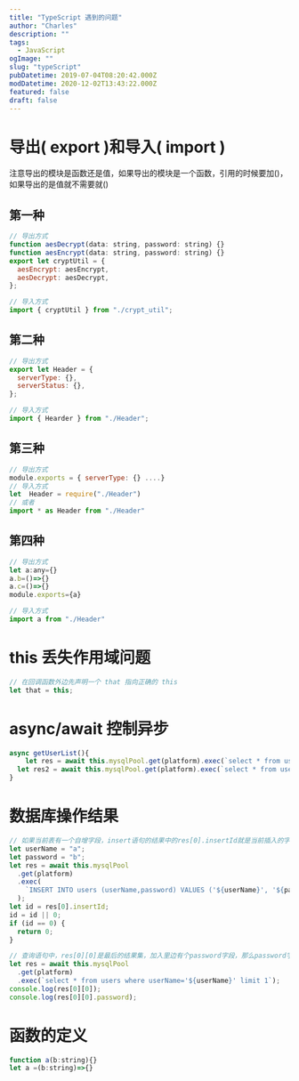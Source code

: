 ```yaml
---
title: "TypeScript 遇到的问题"
author: "Charles"
description: ""
tags:
  - JavaScript
ogImage: ""
slug: "typeScript"
pubDatetime: 2019-07-04T08:20:42.000Z
modDatetime: 2020-12-02T13:43:22.000Z
featured: false
draft: false
---
```


# 导出( export )和导入( import )

注意导出的模块是函数还是值，如果导出的模块是一个函数，引用的时候要加()，如果导出的是值就不需要就()

## 第一种

```javascript
// 导出方式
function aesDecrypt(data: string, password: string) {}
function aesEncrypt(data: string, password: string) {}
export let cryptUtil = {
  aesEncrypt: aesEncrypt,
  aesDecrypt: aesDecrypt,
};

// 导入方式
import { cryptUtil } from "./crypt_util";
```

## 第二种

```javascript
// 导出方式
export let Header = {
  serverType: {},
  serverStatus: {},
};

// 导入方式
import { Hearder } from "./Header";
```

## 第三种

```javascript
// 导出方式
module.exports = { serverType: {} ....}
// 导入方式
let  Header = require("./Header")
// 或者
import * as Header from "./Header"
```

## 第四种

```javascript
// 导出方式
let a:any={}
a.b=()=>{}
a.c=()=>{}
module.exports={a}

// 导入方式
import a from "./Header"
```

# this 丢失作用域问题

```javascript
// 在回调函数外边先声明一个 that 指向正确的 this
let that = this;
```

# async/await 控制异步

```javascript
async getUserList(){
	let res = await this.mysqlPool.get(platform).exec(`select * from users `);
  let res2 = await this.mysqlPool.get(platform).exec(`select * from users `);
}
```

# 数据库操作结果

```javascript
// 如果当前表有一个自增字段，insert语句的结果中的res[0].insertId就是当前插入的字段字段的值
let userName = "a";
let password = "b";
let res = await this.mysqlPool
  .get(platform)
  .exec(
    `INSERT INTO users (userName,password) VALUES ('${userName}', '${password}')`
  );
let id = res[0].insertId;
id = id || 0;
if (id == 0) {
  return 0;
}

// 查询语句中，res[0][0]是最后的结果集，加入里边有个password字段，那么password字段就在res[0][0].password
let res = await this.mysqlPool
  .get(platform)
  .exec(`select * from users where userName='${userName}' limit 1`);
console.log(res[0][0]);
console.log(res[0][0].password);
```

# 函数的定义

```javascript
function a(b:string){}
let a =(b:string)=>{}

```
